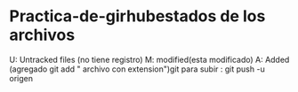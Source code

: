 # Practica-de-girhubestados de los archivos
U: Untracked files (no tiene registro)
M: modified(esta modificado)
A: Added (agregado git add " archivo con extension")git
para subir : git push -u origen
